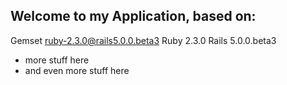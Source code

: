 ## Welcome to my Application, based on:
  Gemset ruby-2.3.0@rails5.0.0.beta3
  Ruby 2.3.0
  Rails 5.0.0.beta3
* more stuff here
* and even more stuff here
